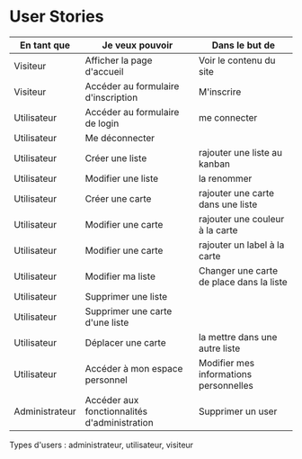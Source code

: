 # User Stories

|En tant que|Je veux pouvoir| Dans le but de|
|---|---|---|
|Visiteur|Afficher la page d'accueil|Voir le contenu du site|
|Visiteur|Accéder au formulaire d'inscription|M'inscrire|
|Utilisateur| Accéder au formulaire de login | me connecter|
|Utilisateur| Me déconnecter | |
|Utilisateur| Créer une liste| rajouter une liste au kanban|
|Utilisateur| Modifier une liste| la renommer|
|Utilisateur| Créer une carte | rajouter une carte dans une liste|
|Utilisateur| Modifier une carte | rajouter une couleur à la carte|
|Utilisateur| Modifier une carte | rajouter un label à la carte|
|Utilisateur| Modifier ma liste | Changer une carte de place dans la liste |
|Utilisateur| Supprimer une liste| |
|Utilisateur| Supprimer une carte d'une liste| |
|Utilisateur| Déplacer une carte | la mettre dans une autre liste|
|Utilisateur| Accéder à mon espace personnel| Modifier mes informations personnelles|
|Administrateur| Accéder aux fonctionnalités d'administration | Supprimer un user|

Types d'users : administrateur, utilisateur, visiteur


